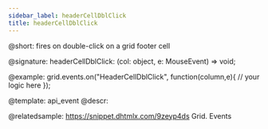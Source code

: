 ```yaml
---
sidebar_label: headerCellDblClick
title: headerCellDblClick
---          
```


@short: fires on double-click on a grid footer cell

@signature: headerCellDblClick: (col: object, e: MouseEvent) => void;

<!-- todo @params:
- column		object		an object with a column configuration
- e				Event		a native event object -->

@example:
grid.events.on("HeaderCellDblClick", function(column,e){
    // your logic here
});


@template: api_event
@descr:


@relatedsample:
https://snippet.dhtmlx.com/9zeyp4ds	Grid. Events
